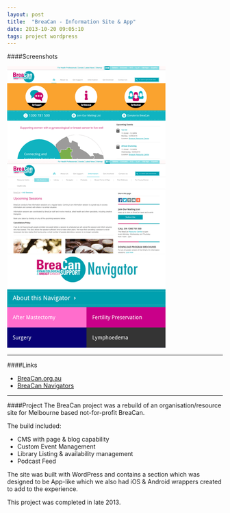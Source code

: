 ```yaml
---
layout: post
title:  "BreaCan - Information Site & App"
date: 2013-10-20 09:05:10
tags: project wordpress
---
```


####Screenshots

<div  id="gallery" class="50% row uniform">

  <div class="4u">
    <a class="image fit thumb" href="/images/fulls/breacan1.jpg">
      <img alt="Welcome" src="/images/thumbs/breacan1.png">
    </a>
  </div>

  <div class="4u">
    <a class="image fit thumb" href="/images/fulls/breacan2.jpg">
      <img alt="Pages" src="/images/thumbs/breacan2.png">
    </a>
  </div>

  <div class="4u$">
    <a class="image fit thumb" href="/images/fulls/breacan.navigators.jpg">
      <img alt="Posts" src="/images/thumbs/breacan.navigator.png">
    </a>
  </div>

</div>

--- 

####Links
- [BreaCan.org.au](http://breacan.org.au)
- [BreaCan Navigators](http://breacan.org.au/navigators)

---

####Project
The BreaCan project was a rebuild of an organisation/resource site for Melbourne based not-for-profit BreaCan.

The build included:
- CMS with page & blog capability
- Custom Event Management
- Library Listing & availability management
- Podcast Feed

The site was built with WordPress and contains a section which was designed to be App-like which we also had iOS & Android wrappers created to add to the experience.

This project was completed in late 2013.


